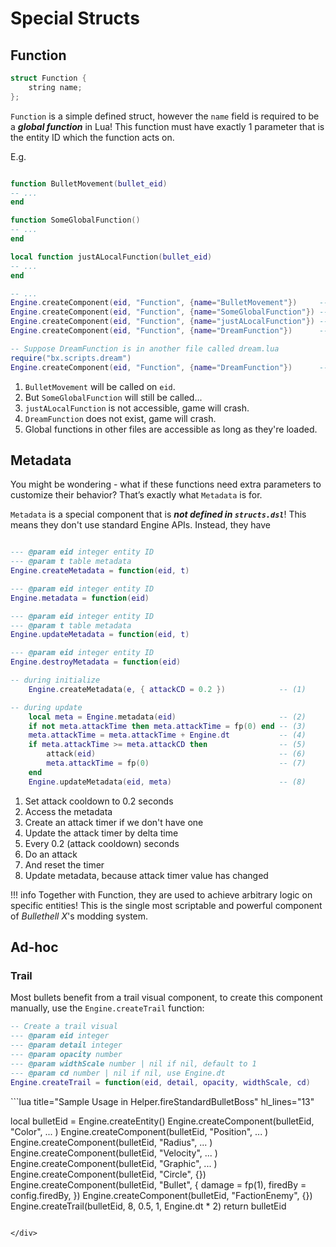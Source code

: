 
# Special Structs

## Function

```c++
struct Function {
    string name;
};
```

`Function` is a simple defined struct, however the `name` field is required to be a ***global function*** in Lua!
This function must have exactly 1 parameter that is the entity ID which the function acts on.

E.g.

```lua

function BulletMovement(bullet_eid)
-- ...
end

function SomeGlobalFunction()
-- ...
end

local function justALocalFunction(bullet_eid)
-- ...
end

-- ...
Engine.createComponent(eid, "Function", {name="BulletMovement"})     -- OK  (1)
Engine.createComponent(eid, "Function", {name="SomeGlobalFunction"}) -- BAD (2)
Engine.createComponent(eid, "Function", {name="justALocalFunction"}) -- BAD (3)
Engine.createComponent(eid, "Function", {name="DreamFunction"})      -- BAD (4)

-- Suppose DreamFunction is in another file called dream.lua
require("bx.scripts.dream")
Engine.createComponent(eid, "Function", {name="DreamFunction"})      -- OK  (5)
```

1. `BulletMovement` will be called on `eid`.
2. But `SomeGlobalFunction` will still be called...
3. `justALocalFunction` is not accessible, game will crash.
4. `DreamFunction` does not exist, game will crash.
5. Global functions in other files are accessible as long as they're loaded.

## Metadata

You might be wondering - what if these functions need extra parameters to customize their behavior?
That’s exactly what `Metadata` is for.

`Metadata` is a special component that is ***not defined in `structs.dsl`***! This means they don't use standard Engine APIs.
Instead, they have

```lua  hl_lines="3 6 10 13"

--- @param eid integer entity ID
--- @param t table metadata
Engine.createMetadata = function(eid, t)

--- @param eid integer entity ID
Engine.metadata = function(eid)

--- @param eid integer entity ID
--- @param t table metadata
Engine.updateMetadata = function(eid, t)

--- @param eid integer entity ID
Engine.destroyMetadata = function(eid)
```

<div class="result" markdown>

```lua title="Sample Usage"
-- during initialize
    Engine.createMetadata(e, { attackCD = 0.2 })            -- (1)

-- during update
    local meta = Engine.metadata(eid)                       -- (2)
    if not meta.attackTime then meta.attackTime = fp(0) end -- (3)
    meta.attackTime = meta.attackTime + Engine.dt           -- (4)
    if meta.attackTime >= meta.attackCD then                -- (5)
        attack(eid)                                         -- (6)
        meta.attackTime = fp(0)                             -- (7)
    end
    Engine.updateMetadata(eid, meta)                        -- (8)
```

1. Set attack cooldown to 0.2 seconds
2. Access the metadata
3. Create an attack timer if we don't have one
4. Update the attack timer by delta time
5. Every 0.2 (attack cooldown) seconds
6. Do an attack
7. And reset the timer
8. Update metadata, because attack timer value has changed

</div>

!!! info
    Together with Function, they are used to achieve arbitrary logic on specific entities!
    This is the single most scriptable and powerful component of *Bullethell X*'s modding system.

## Ad-hoc

### Trail

Most bullets benefit from a trail visual component, to create this component manually,
use the `Engine.createTrail` function:

```lua  hl_lines="7"
-- Create a trail visual
--- @param eid integer
--- @param detail integer
--- @param opacity number
--- @param widthScale number | nil if nil, default to 1
--- @param cd number | nil if nil, use Engine.dt
Engine.createTrail = function(eid, detail, opacity, widthScale, cd)
```

<div class="result" markdown>
```lua title="Sample Usage in Helper.fireStandardBulletBoss" hl_lines="13"

local bulletEid = Engine.createEntity()
Engine.createComponent(bulletEid, "Color", ... )
Engine.createComponent(bulletEid, "Position", ... )
Engine.createComponent(bulletEid, "Radius", ... )
Engine.createComponent(bulletEid, "Velocity", ... )
Engine.createComponent(bulletEid, "Graphic", ... )
Engine.createComponent(bulletEid, "Circle", {})
Engine.createComponent(bulletEid, "Bullet", {
    damage = fp(1),
    firedBy = config.firedBy,
})
Engine.createComponent(bulletEid, "FactionEnemy", {})
Engine.createTrail(bulletEid, 8, 0.5, 1, Engine.dt * 2)
return bulletEid

```

</div>
